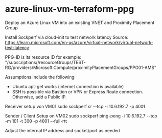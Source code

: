 # azure-linux-vm-terraform-ppg
Deploy an Azure Linux VM into an existing VNET and Proximity Placement Group

Install Sockperf via cloud-init to test network latency
Source:  https://learn.microsoft.com/en-us/azure/virtual-network/virtual-network-test-latency 

PPG-ID is its resource ID for example:
"/subscriptions/<subid>/resourceGroups/TEST-RG/providers/Microsoft.Compute/proximityPlacementGroups/PPG01-AMS"

Assumptions include the following
- Ubuntu apt-get works (internet connection is available)
- SSH is possible via Bastion or VPN or Express Route connection. Otherwise, add a Public IP. 

Receiver setup von VM01
sudo sockperf sr --tcp -i 10.6.192.7 -p 4001

Sender / Client Setup  on VM02
sudo sockperf ping-pong -i 10.6.192.7  --tcp -m 101 -t 300 -p 4001  --full-rtt 

Adjust the internal IP address and socket/port as needed



